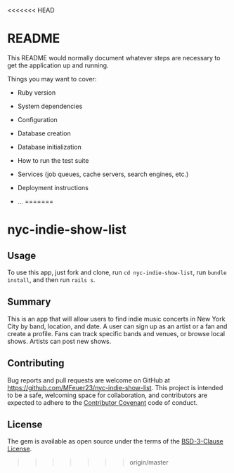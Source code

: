 <<<<<<< HEAD
# README

This README would normally document whatever steps are necessary to get the
application up and running.

Things you may want to cover:

* Ruby version

* System dependencies

* Configuration

* Database creation

* Database initialization

* How to run the test suite

* Services (job queues, cache servers, search engines, etc.)

* Deployment instructions

* ...
=======
# nyc-indie-show-list

## Usage

To use this app, just fork and clone, run `cd nyc-indie-show-list`, run `bundle install`, and then run `rails s`.

## Summary

This is an app that will allow users to find indie music concerts in New York City by band, location, and date. A user can sign up as an artist or a fan and create a profile. Fans can track specific bands and venues, or browse local shows. Artists can post new shows.

## Contributing

Bug reports and pull requests are welcome on GitHub at https://github.com/MFeuer23/nyc-indie-show-list. This project is intended to be a safe, welcoming space for collaboration, and contributors are expected to adhere to the [Contributor Covenant](https://www.contributor-covenant.org/) code of conduct.

## License

The gem is available as open source under the terms of the [BSD-3-Clause License](https://opensource.org/licenses/BSD-3-Clause).
>>>>>>> origin/master
